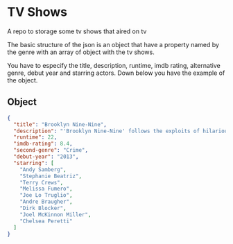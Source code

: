 # TV Shows
A repo to storage some tv shows that aired on tv

The basic structure of the json is an object that have a property named by the genre
with an array of object with the tv shows.

You have to especify the title, description, runtime, imdb rating, alternative genre,
debut year and starring actors. Down below you have the example of the object.

## Object

```json
{
  "title": "Brooklyn Nine-Nine",
  "description": "'Brooklyn Nine-Nine' follows the exploits of hilarious Det. Jake Peralta and his diverse, lovable colleagues as they police the NYPD's 99th Precinct.",
  "runtime": 22,
  "imdb-rating": 8.4,
  "second-genre": "Crime",
  "debut-year": "2013",
  "starring": [
    "Andy Samberg",
    "Stephanie Beatriz",
    "Terry Crews",
    "Melissa Fumero",
    "Joe Lo Truglio",
    "Andre Braugher",
    "Dirk Blocker",
    "Joel McKinnon Miller",
    "Chelsea Peretti"
  ]
}
```
